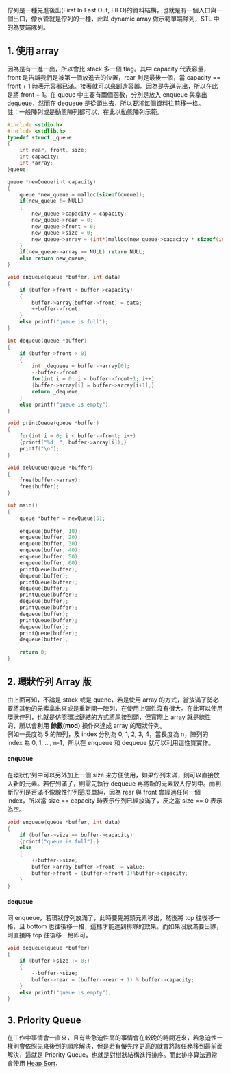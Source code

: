 佇列是一種先進後出(First In Fast Out, FIFO)的資料結構，也就是有一個入口與一個出口，像水管就是佇列的一種，此以 dynamic array 做示範單端隊列，STL 中的為雙端隊列。

## 1. 使用 array
因為是有一進一出，所以會比 stack 多一個 flag。其中 capacity 代表容量，front 是告訴我們是被第一個放進去的位置，rear 則是最後一個，當 capacity == front + 1 時表示容器已滿。接著就可以來創造容器。因為是先進先出，所以在此是將 front + 1。在 queue 中主要有兩個函數，分別是放入 enqueue 與拿出 dequeue，然而在 dequeue 是從頭出去，所以要將每個資料往前移一格。 \
註：一般陣列或是動態陣列都可以，在此以動態陣列示範。
```C
#include <stdio.h>
#include <stdlib.h>
typedef struct _queue 
{
    int rear, front, size;
    int capacity;
    int *array;
}queue;

queue *newQueue(int capacity)
{
    queue *new_queue = malloc(sizeof(queue));
    if(new_queue != NULL)
    {
        new_queue->capacity = capacity;
        new_queue->rear = 0;
        new_queue->front = 0;
        new_queue->size = 0;
        new_queue->array = (int*)malloc(new_queue->capacity * sizeof(int));
    }
    if(new_queue->array == NULL) return NULL;
    else return new_queue;
}

void enqueue(queue *buffer, int data)
{
    if (buffer->front < buffer->capacity) 
    {
        buffer->array[buffer->front] = data;
        ++buffer->front;
    }
    else printf("queue is full");
}

int dequeue(queue *buffer)
{
    if (buffer->front > 0)
    {
        int _dequeue = buffer->array[0];
        --buffer->front;
        for(int i = 0; i < buffer->front+1; i++)
        {buffer->array[i] = buffer->array[i+1];}
        return _dequeue;
    }
    else printf("queue is empty");
}

void printQueue(queue *buffer)
{
    for(int i = 0; i < buffer->front; i++)
    {printf("%d  ", buffer->array[i]);}
    printf("\n");
}

void delQueue(queue *buffer)
{
    free(buffer->array);
    free(buffer);
}

int main()
{
    queue *buffer = newQueue(5);
    
    enqueue(buffer, 10);
    enqueue(buffer, 20);
    enqueue(buffer, 30);
    enqueue(buffer, 40);
    enqueue(buffer, 50);
    enqueue(buffer, 60);
    printQueue(buffer);
    dequeue(buffer);
    printQueue(buffer);
    dequeue(buffer);
    printQueue(buffer);
    dequeue(buffer);
    printQueue(buffer);
    dequeue(buffer);
    printQueue(buffer);
    dequeue(buffer);
    printQueue(buffer);
    dequeue(buffer);
    
    return 0;
}
```

## 2. 環狀佇列 Array 版
由上面可知，不論是 stack 或是 quene，若是使用 array 的方式，當放滿了勢必要將其他的元素拿出來或是重新開一陣列，在使用上彈性沒有很大。在此可以使用環狀佇列，也就是仿照環狀鏈結的方式將尾接到頭，但實際上 array 就是線性的，所以會利用 **餘數(mod)** 操作來達成 array 的環狀佇列。 \
例如一長度為 5 的陣列，及 index 分別為 0, 1, 2, 3, 4，當長度為 n，陣列的 index 為 0, 1, ..., n-1，所以在 enqueue 和 dequeue 就可以利用這性質實作。

#### enqueue
在環狀佇列中可以另外加上一個 size 來方便使用，如果佇列未滿，則可以直接放入新的元素。若佇列滿了，則需先執行 dequeue 再將新的元素放入佇列中。而判斷佇列是否滿不像線性佇列這麼單純，因為 rear 與 front 會經過任何一個 index，所以當 size == capacity 時表示佇列已經放滿了，反之當 size == 0 表示為空。
```C
void enqueue(queue *buffer, int data)
{
    if (buffer->size == buffer->capacity)
    {printf("queue is full");}
    else
    {
        ++buffer->size;
        buffer->array[buffer->front] = value;
        buffer->front = (buffer->front+1)%buffer->capacity;
    }
}
```
#### dequeue
同 enqueue，若環狀佇列放滿了，此時要先將頭元素移出，然後將 top 往後移一格，且 bottom 也往後移一格，這樣才能達到排隊的效果。而如果沒放滿要出隊，則直接將 top 往後移一格即可。
```C
void dequeue(queue *buffer)
{
    if (buffer->size != 0;)
    {
        --buffer->size;
        buffer->rear = (buffer->rear + 1) % buffer->capacity;
    }
    else printf("queue is empty");
}
```

## 3. Priority Queue
在工作中事情會一直來，且有些急迫性高的事情會在較晚的時間近來，若急迫性一樣則會依照先來後到的順序解決，但是若有優先序更高的就會將該任務移到最前面解決，這就是 Priority Queue，也就是對樹狀結構進行排序。而此排序算法通常會使用 [Heap Sort](https://github.com/JrPhy/DS-AL/blob/master/Sorting_for_array_O(nlogn)-%E6%8E%92%E5%BA%8F.md#3-%E5%A0%86%E7%A9%8D%E6%8E%92%E5%BA%8F%E6%B3%95-heap-sort)，
